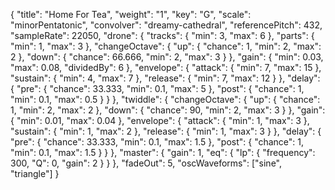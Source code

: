 {
  "title": "Home For Tea",
  "weight": "1",
  "key": "G",
  "scale": "minorPentatonic",
  "convolver": "dreamy-cathedral",
  "referencePitch": 432,
  "sampleRate": 22050,
  "drone": {
    "tracks": {
      "min": 3,
      "max": 6
    },
    "parts": {
      "min": 1,
      "max": 3
    },
    "changeOctave": {
      "up": {
        "chance": 1,
        "min": 2,
        "max": 2
      },
      "down": {
        "chance": 66.666,
        "min": 2,
        "max": 3
      }
    },
    "gain": {
      "min": 0.03,
      "max": 0.08,
      "dividedBy": 6
    },
    "envelope": {
      "attack": {
        "min": 7,
        "max": 15
      },
      "sustain": {
        "min": 4,
        "max": 7
      },
      "release": {
        "min": 7,
        "max": 12
      }
    },
    "delay": {
      "pre": {
        "chance": 33.333,
        "min": 0.1,
        "max": 5
      },
      "post": {
        "chance": 1,
        "min": 0.1,
        "max": 0.5
      }
    }
  },
  "twiddle": {
    "changeOctave": {
      "up": {
        "chance": 1,
        "min": 2,
        "max": 2
      },
      "down": {
        "chance": 90,
        "min": 2,
        "max": 3
      }
    },
    "gain": {
      "min": 0.01,
      "max": 0.04
    },
    "envelope": {
      "attack": {
        "min": 1,
        "max": 3
      },
      "sustain": {
        "min": 1,
        "max": 2
      },
      "release": {
        "min": 1,
        "max": 3
      }
    },
    "delay": {
      "pre": {
        "chance": 33.333,
        "min": 0.1,
        "max": 1.5
      },
      "post": {
        "chance": 1,
        "min": 0.1,
        "max": 1.5
      }
    }
  },
  "master": {
    "gain": 1,
    "eq": {
      "lp": {
        "frequency": 300,
        "Q": 0,
        "gain": 2
      }
    }
  },
  "fadeOut": 5,
  "oscWaveforms": ["sine", "triangle"]
}
